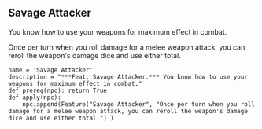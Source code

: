 ## Savage Attacker
You know how to use your weapons for maximum effect in combat.

Once per turn when you roll damage for a melee weapon attack, you can reroll the weapon's damage dice and use either total.

```
name = 'Savage Attacker'
description = "***Feat: Savage Attacker.*** You know how to use your weapons for maximum effect in combat."
def prereq(npc): return True
def apply(npc):
    npc.append(Feature("Savage Attacker", "Once per turn when you roll damage for a melee weapon attack, you can reroll the weapon's damage dice and use either total.") )
```
